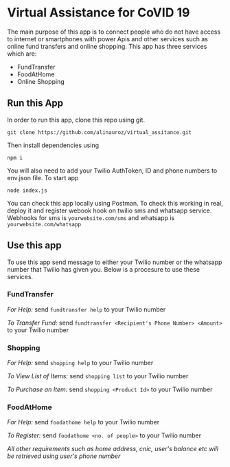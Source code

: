 # Virtual Assistance for CoVID 19

The main purpose of this app is to connect people who do not have access to internet or smartphones with power Apis and other services such as online fund transfers and online shopping. This app has three services which are:

- FundTransfer
- FoodAtHome
- Online Shopping

## Run this App

In order to run this app, clone this repo using git.

`git clone https://github.com/alinauroz/virtual_assitance.git`

Then install dependencies using

`npm i`

You will also need to add your Twilio AuthToken, ID and phone numbers to env.json file. To start app

`node index.js`

You can check this app locally using Postman. To check this working in real, deploy it and register webook hook on twilio sms and whatsapp service. Webhooks for sms is `yourwebsite.com/sms` and whatsapp is `yourwebsite.com/whatsapp`

## Use this app

To use this app send message to either your Twilio number or the whatsapp number that Twilio has given you. Below is a procesure to use these services.

### FundTransfer

_For Help:_ send `fundtransfer help` to your Twilio number

_To Transfer Fund:_ send `fundtransfer <Recipient's Phone Number> <Amount>` to your Twilio number 

### Shopping

_For Help:_ send `shopping help` to your Twilio number

_To View List of Items:_ send `shopping list` to your Twilio number

_To Purchase an Item:_ send `shopping <Product Id>` to your Twilio number

### FoodAtHome

_For Help:_ send `foodathome help` to your Twilio number

_To Register:_ send `foodathome <no. of people>` to your Twilio number

_All other requirements such as home address, cnic, user's balance etc will be retrieved using user's phone number_




